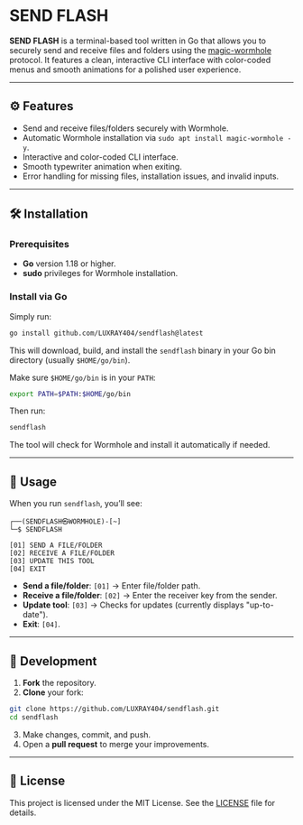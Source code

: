 # SEND FLASH

**SEND FLASH** is a terminal-based tool written in Go that allows you to securely send and receive files and folders using the [magic-wormhole](https://github.com/warner/magic-wormhole) protocol. It features a clean, interactive CLI interface with color-coded menus and smooth animations for a polished user experience.

---

## ⚙️ Features

* Send and receive files/folders securely with Wormhole.
* Automatic Wormhole installation via `sudo apt install magic-wormhole -y`.
* Interactive and color-coded CLI interface.
* Smooth typewriter animation when exiting.
* Error handling for missing files, installation issues, and invalid inputs.

---

## 🛠️ Installation

### Prerequisites

* **Go** version 1.18 or higher.
* **sudo** privileges for Wormhole installation.

### Install via Go

Simply run:

```bash
go install github.com/LUXRAY404/sendflash@latest
```

This will download, build, and install the `sendflash` binary in your Go bin directory (usually `$HOME/go/bin`).

Make sure `$HOME/go/bin` is in your `PATH`:

```bash
export PATH=$PATH:$HOME/go/bin
```

Then run:

```bash
sendflash
```

The tool will check for Wormhole and install it automatically if needed.

---

## 📂 Usage

When you run `sendflash`, you’ll see:

```
┌──(SENDFLASH㉿WORMHOLE)-[~]
└─$ SENDFLASH

[01] SEND A FILE/FOLDER
[02] RECEIVE A FILE/FOLDER
[03] UPDATE THIS TOOL
[04] EXIT
```

* **Send a file/folder**: `[01]` → Enter file/folder path.
* **Receive a file/folder**: `[02]` → Enter the receiver key from the sender.
* **Update tool**: `[03]` → Checks for updates (currently displays "up-to-date").
* **Exit**: `[04]`.

---

## 🧪 Development

1. **Fork** the repository.
2. **Clone** your fork:

```bash
git clone https://github.com/LUXRAY404/sendflash.git
cd sendflash
```

3. Make changes, commit, and push.
4. Open a **pull request** to merge your improvements.

---

## 📄 License

This project is licensed under the MIT License. See the [LICENSE](LICENSE) file for details.


